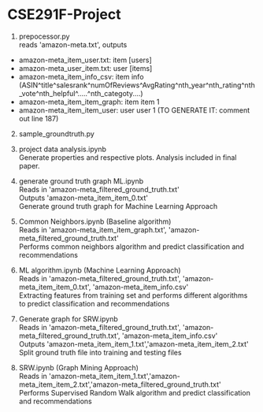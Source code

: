 # CSE291F-Project

1. prepocessor.py
<br />reads 'amazon-meta.txt', outputs
- amazon-meta_item_user.txt: item [users]
- amazon-meta_user_item.txt: user [items]
- amazon-meta_item_info_csv: item info (ASIN^title^salesrank^numOfReviews^AvgRating^nth_year^nth_rating^nth_vote^nth_helpful^.....^nth_categoty....)
- amazon-meta_item_item_graph: item item 1
- amazon-meta_item_item_user: user user 1  (TO GENERATE IT: comment out line 187)

2. sample_groundtruth.py

3. project data analysis.ipynb
<br />Generate properties and respective plots. Analysis included in final paper.

4. generate ground truth graph ML.ipynb
<br />Reads in 'amazon-meta_filtered_ground_truth.txt'
<br />Outputs 'amazon-meta_item_item_0.txt' 
<br />Generate ground truth graph for Machine Learning Approach

5. Common Neighbors.ipynb (Baseline algorithm)
<br />Reads in 'amazon-meta_item_item_graph.txt', 'amazon-meta_filtered_ground_truth.txt'
<br />Performs common neighbors algorithm and predict classification and recommendations

6. ML algorithm.ipynb (Machine Learning Approach)
<br />Reads in 'amazon-meta_filtered_ground_truth.txt', 'amazon-meta_item_item_0.txt', 'amazon-meta_item_info.csv'
<br />Extracting features from training set and performs different algorithms to predict classification and recommendations

7. Generate graph for SRW.ipynb
<br />Reads in 'amazon-meta_filtered_ground_truth.txt', 'amazon-meta_filtered_ground_truth.txt', 'amazon-meta_item_info.csv'
<br />Outputs 'amazon-meta_item_item_1.txt','amazon-meta_item_item_2.txt'
<br />Split ground truth file into training and testing files

8. SRW.ipynb (Graph Mining Approach)
<br />Reads in 'amazon-meta_item_item_1.txt','amazon-meta_item_item_2.txt','amazon-meta_filtered_ground_truth.txt'
<br />Performs Supervised Random Walk algorithm and predict classification and recommendations


